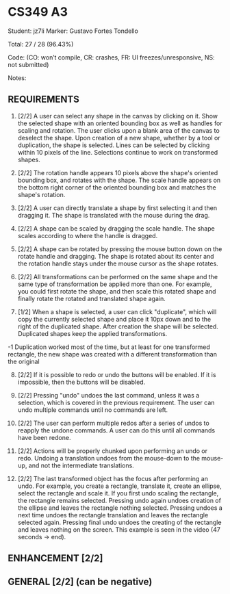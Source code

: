 # CS349 A3
Student: jz7li
Marker: Gustavo Fortes Tondello


Total: 27 / 28 (96.43%)

Code: 
(CO: won’t compile, CR: crashes, FR: UI freezes/unresponsive, NS: not submitted)


Notes:   

## REQUIREMENTS

1. [2/2] A user can select any shape in the canvas by clicking on it. Show the selected shape with an oriented bounding box as well as handles for scaling and rotation. The user clicks upon a blank area of the canvas to deselect the shape. Upon creation of a new shape, whether by a tool or duplication, the shape is selected. Lines can be selected by clicking within 10 pixels of the line. Selections continue to work on transformed shapes.

2. [2/2] The rotation handle appears 10 pixels above the shape's oriented bounding box, and rotates with the shape. The scale handle appears on the bottom right corner of the oriented bounding box and matches the shape's rotation.

3. [2/2] A user can directly translate a shape by first selecting it and then dragging it. The shape is translated with the mouse during the drag.

4. [2/2] A shape can be scaled by dragging the scale handle. The shape scales according to where the handle is dragged.

5. [2/2] A shape can be rotated by pressing the mouse button down on the rotate handle and dragging. The shape is rotated about its center and the rotation handle stays under the mouse cursor as the shape rotates.

6. [2/2] All transformations can be performed on the same shape and the same type of transformation be applied more than one. For example, you could first rotate the shape, and then scale this rotated shape and finally rotate the rotated and translated shape again.

7. [1/2] When a shape is selected, a user can click "duplicate", which will copy the currently selected shape and place it 10px down and to the right of the duplicated shape. After creation the shape will be selected. Duplicated shapes keep the applied transformations.

-1 Duplication worked most of the time, but at least for one transformed rectangle, the new shape was created with a different transformation than the original

8. [2/2] If it is possible to redo or undo the buttons will be enabled. If it is impossible, then the buttons will be disabled.

9. [2/2] Pressing "undo" undoes the last command, unless it was a selection, which is covered in the previous requirement. The user can undo multiple commands until no commands are left.

10. [2/2] The user can perform multiple redos after a series of undos to reapply the undone commands. A user can do this until all commands have been redone.

11. [2/2] Actions will be properly chunked upon performing an undo or redo. Undoing a translation undoes from the mouse-down to the mouse-up, and not the intermediate translations.

12. [2/2] The last transformed object has the focus after performing an undo. For example, you create a rectangle, translate it, create an ellipse, select the rectangle and scale it. If you first undo scaling the rectangle, the rectangle remains selected. Pressing undo again undoes creation of the ellipse and leaves the rectangle nothing selected. Pressing undoes a next time undoes the rectangle translation and leaves the rectangle selected again. Pressing final undo undoes the creating of the rectangle and leaves nothing on the screen. This example is seen in the video (47 seconds -> end).

## ENHANCEMENT [2/2]

## GENERAL [2/2] (can be negative)

